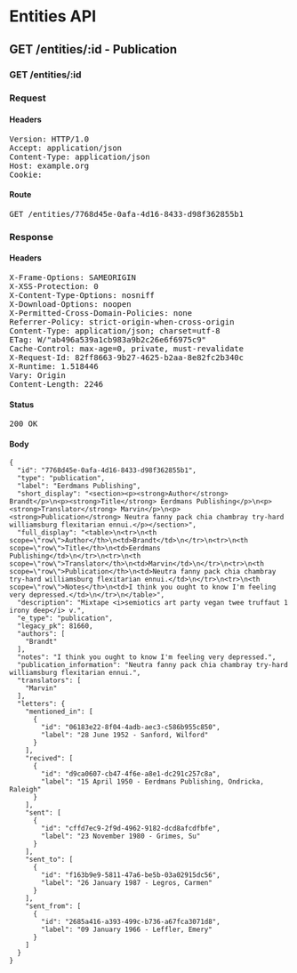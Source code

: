 # Entities API



## GET /entities/:id - Publication

### GET /entities/:id
### Request

#### Headers

<pre>Version: HTTP/1.0
Accept: application/json
Content-Type: application/json
Host: example.org
Cookie: </pre>

#### Route

<pre>GET /entities/7768d45e-0afa-4d16-8433-d98f362855b1</pre>

### Response

#### Headers

<pre>X-Frame-Options: SAMEORIGIN
X-XSS-Protection: 0
X-Content-Type-Options: nosniff
X-Download-Options: noopen
X-Permitted-Cross-Domain-Policies: none
Referrer-Policy: strict-origin-when-cross-origin
Content-Type: application/json; charset=utf-8
ETag: W/&quot;ab496a539a1cb983a9b2c26e6f6975c9&quot;
Cache-Control: max-age=0, private, must-revalidate
X-Request-Id: 82ff8663-9b27-4625-b2aa-8e82fc2b340c
X-Runtime: 1.518446
Vary: Origin
Content-Length: 2246</pre>

#### Status

<pre>200 OK</pre>

#### Body

~~~
{
  "id": "7768d45e-0afa-4d16-8433-d98f362855b1",
  "type": "publication",
  "label": "Eerdmans Publishing",
  "short_display": "<section><p><strong>Author</strong> Brandt</p>\n<p><strong>Title</strong> Eerdmans Publishing</p>\n<p><strong>Translator</strong> Marvin</p>\n<p><strong>Publication</strong> Neutra fanny pack chia chambray try-hard williamsburg flexitarian ennui.</p></section>",
  "full_display": "<table>\n<tr>\n<th scope=\"row\">Author</th>\n<td>Brandt</td>\n</tr>\n<tr>\n<th scope=\"row\">Title</th>\n<td>Eerdmans Publishing</td>\n</tr>\n<tr>\n<th scope=\"row\">Translator</th>\n<td>Marvin</td>\n</tr>\n<tr>\n<th scope=\"row\">Publication</th>\n<td>Neutra fanny pack chia chambray try-hard williamsburg flexitarian ennui.</td>\n</tr>\n<tr>\n<th scope=\"row\">Notes</th>\n<td>I think you ought to know I'm feeling very depressed.</td>\n</tr>\n</table>",
  "description": "Mixtape <i>semiotics art party vegan twee truffaut 1 irony deep</i> v.",
  "e_type": "publication",
  "legacy_pk": 81660,
  "authors": [
    "Brandt"
  ],
  "notes": "I think you ought to know I'm feeling very depressed.",
  "publication_information": "Neutra fanny pack chia chambray try-hard williamsburg flexitarian ennui.",
  "translators": [
    "Marvin"
  ],
  "letters": {
    "mentioned_in": [
      {
        "id": "06183e22-8f04-4adb-aec3-c586b955c850",
        "label": "28 June 1952 - Sanford, Wilford"
      }
    ],
    "recived": [
      {
        "id": "d9ca0607-cb47-4f6e-a8e1-dc291c257c8a",
        "label": "15 April 1950 - Eerdmans Publishing, Ondricka, Raleigh"
      }
    ],
    "sent": [
      {
        "id": "cffd7ec9-2f9d-4962-9182-dcd8afcdfbfe",
        "label": "23 November 1980 - Grimes, Su"
      }
    ],
    "sent_to": [
      {
        "id": "f163b9e9-5811-47a6-be5b-03a02915dc56",
        "label": "26 January 1987 - Legros, Carmen"
      }
    ],
    "sent_from": [
      {
        "id": "2685a416-a393-499c-b736-a67fca3071d8",
        "label": "09 January 1966 - Leffler, Emery"
      }
    ]
  }
}
~~~

